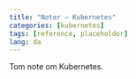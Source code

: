 ```yaml
---
title: "Noter — Kubernetes"
categories: [kubernetes]
tags: [reference, placeholder]
lang: da
---
```

Tom note om Kubernetes.
